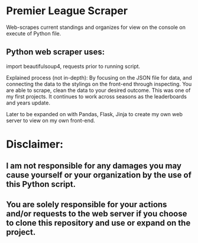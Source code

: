 # Premier League Scraper
Web-scrapes current standings and organizes for view on the console on execute of Python file.

## Python web scraper uses: 
import beautifulsoup4, requests prior to running script.

Explained process (not in-depth):
By focusing on the JSON file for data, and connecting the data to the stylings on the front-end through inspecting.
You are able to scrape, clean the data to your desired outcome. This was one of my first projects.
It continues to work across seasons as the leaderboards and years update.

Later to be expanded on with Pandas, Flask, Jinja to create my own web server to view on my own front-end.

# Disclaimer:
## I am not responsible for any damages you may cause yourself or your organization by the use of this Python script.
## You are solely responsible for your actions and/or requests to the web server if you choose to clone this repository and use or expand on the project.
